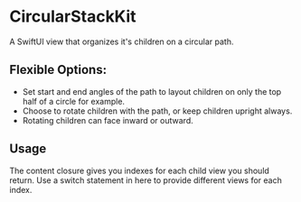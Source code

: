 # CircularStackKit

A SwiftUI view that organizes it's children on a circular path. 

## Flexible Options:
- Set start and end angles of the path to layout children on only the top half of a circle for example.
- Choose to rotate children with the path, or keep children upright always.
- Rotating children can face inward or outward.

## Usage
The content closure gives you indexes for each child view you should return. Use a switch statement in here to provide different views for each index.
